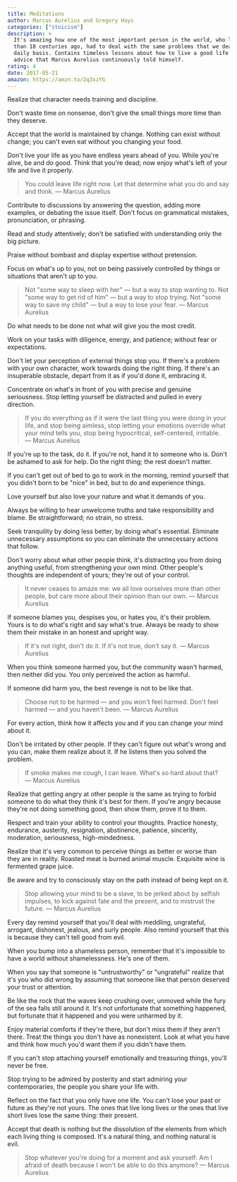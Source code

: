 ```yaml
---
title: Meditations
author: Marcus Aurelius and Gregory Hays
categories: ["stoicism"]
description: >
  It's amazing how one of the most important person in the world, who lived more
  than 18 centuries ago, had to deal with the same problems that we deal on a
  daily basis. Contains timeless lessons about how to live a good life with the
  advice that Marcus Aurelius continuously told himself.
rating: 4
date: 2017-05-21
amazon: https://amzn.to/2q3xzYG
---
```


Realize that character needs training and discipline.

Don't waste time on nonsense, don't give the small things more time than they
deserve.

Accept that the world is maintained by change. Nothing can exist without change;
you can't even eat without you changing your food.

Don't live your life as you have endless years ahead of you. While you're alive,
be and do good. Think that you're dead; now enjoy what's left of your life and
live it properly.

> You could leave life right now. Let that determine what you do and say and
> think. — Marcus Aurelius

Contribute to discussions by answering the question, adding more examples, or
debating the issue itself. Don't focus on grammatical mistakes, pronunciation,
or phrasing.

Read and study attentively; don't be satisfied with understanding only the big
picture.

Praise without bombast and display expertise without pretension.

Focus on what's up to you, not on being passively controlled by things or
situations that aren't up to you.

> Not "some way to sleep with her" — but a way to stop wanting to. Not "some way
> to get rid of him" — but a way to stop trying. Not "some way to save my child"
> — but a way to lose your fear. — Marcus Aurelius

Do what needs to be done not what will give you the most credit.

Work on your tasks with diligence, energy, and patience; without fear or
expectations.

Don't let your perception of external things stop you. If there's a problem with
your own character, work towards doing the right thing. If there's an
insuperable obstacle, depart from it as if you'd done it, embracing it.

Concentrate on what's in front of you with precise and genuine seriousness. Stop
letting yourself be distracted and pulled in every direction.

> If you do everything as if it were the last thing you were doing in your life,
> and stop being aimless, stop letting your emotions override what your mind
> tells you, stop being hypocritical, self-centered, irritable. — Marcus
> Aurelius

If you're up to the task, do it. If you're not, hand it to someone who is. Don't
be ashamed to ask for help. Do the right thing; the rest doesn't matter.

If you can't get out of bed to go to work in the morning, remind yourself that
you didn't born to be "nice" in bed, but to do and experience things.

Love yourself but also love your nature and what it demands of you.

Always be willing to hear unwelcome truths and take responsibility and blame. Be
straightforward; no strain, no stress.

Seek tranquility by doing less better, by doing what's essential. Eliminate
unnecessary assumptions so you can eliminate the unnecessary actions that
follow.

Don't worry about what other people think, it's distracting you from doing
anything useful, from strengthening your own mind. Other people's thoughts are
independent of yours; they're out of your control.

> It never ceases to amaze me: we all love ourselves more than other people, but
> care more about their opinion than our own. — Marcus Aurelius

If someone blames you, despises you, or hates you, it's their problem. Yours is
to do what's right and say what's true. Always be ready to show them their
mistake in an honest and upright way.

> If it's not right, don't do it. If it's not true, don't say it. — Marcus
> Aurelius

When you think someone harmed you, but the community wasn't harmed, then neither
did you. You only perceived the action as harmful.

If someone did harm you, the best revenge is not to be like that.

> Choose not to be harmed — and you won't feel harmed. Don't feel harmed — and
> you haven't been. — Marcus Aurelius

For every action, think how it affects you and if you can change your mind about
it.

Don't be irritated by other people. If they can't figure out what's wrong and
you can, make them realize about it. If he listens then you solved the problem.

> If smoke makes me cough, I can leave. What's so hard about that? — Marcus
> Aurelius

Realize that getting angry at other people is the same as trying to forbid
someone to do what they think it's best for them. If you're angry because
they're not doing something good, then show them, prove it to them.

Respect and train your ability to control your thoughts. Practice honesty,
endurance, austerity, resignation, abstinence, patience, sincerity, moderation,
seriousness, high-mindedness.

Realize that it's very common to perceive things as better or worse than they
are in reality. Roasted meat is burned animal muscle. Exquisite wine is
fermented grape juice.

Be aware and try to consciously stay on the path instead of being kept on it.

> Stop allowing your mind to be a slave, to be jerked about by selfish impulses,
> to kick against fate and the present, and to mistrust the future. — Marcus
> Aurelius

Every day remind yourself that you'll deal with meddling, ungrateful, arrogant,
dishonest, jealous, and surly people. Also remind yourself that this is because
they can't tell good from evil.

When you bump into a shameless person, remember that it's impossible to have a
world without shamelessness. He's one of them.

When you say that someone is "untrustworthy" or "ungrateful" realize that it's
you who did wrong by assuming that someone like that person deserved your trust
or attention.

Be like the rock that the waves keep crushing over, unmoved while the fury of
the sea falls still around it. It's not unfortunate that something happened, but
fortunate that it happened and you were unharmed by it.

Enjoy material comforts if they're there, but don't miss them if they aren't
there. Treat the things you don't have as nonexistent. Look at what you have and
think how much you'd want them if you didn't have them.

If you can't stop attaching yourself emotionally and treasuring things, you'll
never be free.

Stop trying to be admired by posterity and start admiring your contemporaries,
the people you share your life with.

Reflect on the fact that you only have one life. You can't lose your past or
future as they're not yours. The ones that live long lives or the ones that live
short lives lose the same thing: their present.

Accept that death is nothing but the dissolution of the elements from which each
living thing is composed. It's a natural thing, and nothing natural is evil.

> Stop whatever you're doing for a moment and ask yourself: Am I afraid of death
> because I won't be able to do this anymore? — Marcus Aurelius
